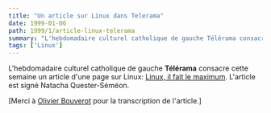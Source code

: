 ```yaml
---
title: "Un article sur Linux dans Telerama"
date: 1999-01-06
path: 1999/1/article-linux-telerama
summary: "L'hebdomadaire culturel catholique de gauche Télérama consacre cette semaine un article d'une page sur Linux: Linux, il fait le maximum."
tags: ['Linux']
---
```


<P>
L'hebdomadaire culturel catholique de gauche <B>Télérama</B>
consacre cette semaine un article d'une page sur Linux: <A HREF="http://www.linux-center.org/articles/9901/telerama.html">Linux,
il fait le maximum</A>. L'article est signé
Natacha Quester-Séméon.
</P>

<P>
[Merci à <A HREF="mailto:bouverot@club-internet.fr">Olivier Bouverot</A>
pour la transcription de l'article.]
</P>


